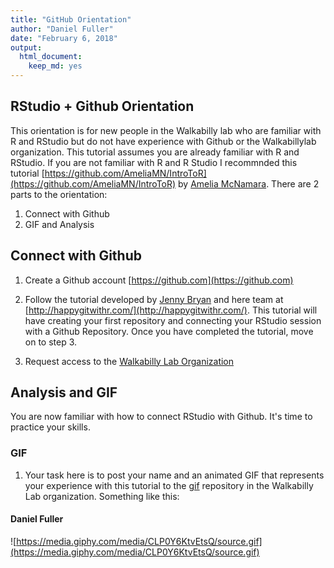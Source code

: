 ```yaml
---
title: "GitHub Orientation"
author: "Daniel Fuller"
date: "February 6, 2018"
output:
  html_document:
    keep_md: yes
---
```




## RStudio + Github Orientation

This orientation is for new people in the Walkabilly lab who are familiar with R and RStudio but do not have experience with Github or the Walkabillylab organization. This tutorial assumes you are already familiar with R and RStudio. If you are not familiar with R and R Studio I recommnded this tutorial [https://github.com/AmeliaMN/IntroToR](https://github.com/AmeliaMN/IntroToR) by [Amelia McNamara](https://twitter.com/AmeliaMN). There are 2 parts to the orientation: 

1. Connect with Github
2. GIF and Analysis

## Connect with Github

1. Create a Github account [https://github.com](https://github.com)

2. Follow the tutorial developed by [Jenny Bryan](https://twitter.com/jennybryan) and here team at [http://happygitwithr.com/](http://happygitwithr.com/). This tutorial will have creating your first repository and connecting your RStudio session with a Github Repository. Once you have completed the tutorial, move on to step 3. 

3. Request access to the [Walkabilly Lab Organization](https://github.com/walkabillylab)

## Analysis and GIF

You are now familiar with how to connect RStudio with Github. It's time to practice your skills. 

### GIF

1. Your task here is to post your name and an animated GIF that represents your experience with this tutorial to the [gif](https://github.com/walkabillylab/gif) repository in the Walkabilly Lab organization. Something like this: 

#### Daniel Fuller

![https://media.giphy.com/media/CLP0Y6KtvEtsQ/source.gif](https://media.giphy.com/media/CLP0Y6KtvEtsQ/source.gif)

